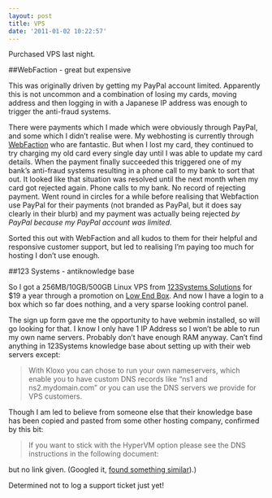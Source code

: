 ```yaml
---
layout: post
title: VPS
date: '2011-01-02 10:22:57'
---
```



Purchased VPS last night.

##WebFaction - great but expensive

This was originally driven by getting my PayPal account limited. Apparently this is not uncommon and a combination of losing my cards, moving address and then logging in with a Japanese IP address was enough to trigger the anti-fraud systems.

There were payments which I made which were obviously through PayPal, and some which I didn’t realise were. My webhosting is currently through [WebFaction](https://www.webfaction.com/) who are fantastic. But when I lost my card, they continued to try charging my old card every single day until I was able to update my card details. When the payment finally succeeded this triggered one of my bank’s anti-fraud systems resulting in a phone call to my bank to sort that out. It looked like that situation was resolved until the next month when my card got rejected again. Phone calls to my bank. No record of rejecting payment. Went round in circles for a while before realising that Webfaction use PayPal for their payments (not branded as PayPal, but it does say clearly in their blurb) and my payment was actually being rejected *by PayPal because my PayPal account was limited*.

Sorted this out with WebFaction and all kudos to them for their helpful and responsive customer support, but led to realising I’m paying too much for hosting I don’t use enough.

##123 Systems - antiknowledge base

So I got a 256MB/10GB/500GB Linux VPS from [123Systems Solutions](http://123systems.net) for $19 a year through a promotion on [Low End Box](http://www.lowendbox.com). And now I have a login to a box which so far does nothing, and a very sparse looking control panel.

The sign up form gave me the opportunity to have webmin installed, so will go looking for that. I know I only have 1 IP Address so I won’t be able to run my own name servers. Probably don’t have enough RAM anyway. Can’t find anything in 123Systems knowledge base about setting up with their web servers except:

> With Kloxo you can chose to run your own nameservers, which enable you to have custom DNS records like “ns1 and ns2.mydomain.com” or you can use the DNS servers we provide for VPS customers.

Though I am led to believe from someone else that their knowledge base has been copied and pasted from some other hosting company, confirmed by this bit:

> If you want to stick with the HyperVM option please see the DNS instructions in the following document:

but no link given. (Googled it, [found something similar](http://www.a2hosting.com/resource-center/kloxo-vps-setup/dns-with-kloxo)).)

Determined not to log a support ticket just yet!


